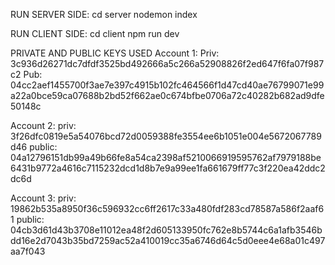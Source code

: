 RUN SERVER SIDE:
cd server
nodemon index

RUN CLIENT SIDE:
cd client
npm run dev 

PRIVATE AND PUBLIC KEYS USED 
Account 1:
Priv: 3c936d26271dc7dfdf3525bd492666a5c266a52908826f2ed647f6fa07f987c2 
Pub: 04cc2aef1455700f3ae7e397c4915b102fc464566f1d47cd40ae76799071e99a22a0bce59ca07688b2bd52f662ae0c674bfbe0706a72c40282b682ad9dfe50148c  

Account 2:
priv: 3f26dfc0819e5a54076bcd72d0059388fe3554ee6b1051e004e5672067789d46
public: 04a12796151db99a49b66fe8a54ca2398af5210066919595762af7979188be6431b9772a4616c7115232dcd1d8b7e9a99ee1fa661679ff77c3f220ea42ddc2dc6d

Account 3:
priv: 19862b535a8950f36c596932cc6ff2617c33a480fdf283cd78587a586f2aaf61
public: 04cb3d61d43b3708e11012ea48f2d605133950fc762e8b5744c6a1afb3546bdd16e2d7043b35bd7259ac52a410019cc35a6746d64c5d0eee4e68a01c497aa7f043